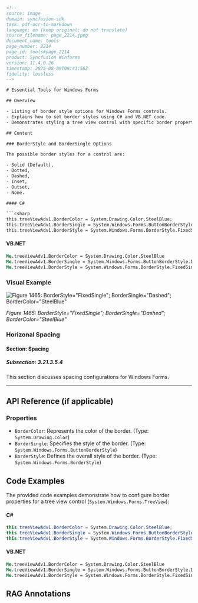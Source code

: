 ```html
<!--
source: image
domain: syncfusion-sdk
task: pdf-ocr-to-markdown
language: en (keep original; do not translate)
source_filename: page_2214.jpeg
document_name: tools
page_number: 2214
page_id: tools#page_2214
product: Syncfusion Winforms
version: 11.4.0.26
timestamp: 2025-08-09T09:41:56Z
fidelity: lossless
-->

# Essential Tools for Windows Forms

## Overview

- Listing of border style options for Windows Forms controls.
- Explains how to set border styles using C# and VB.NET code.
- Demonstrates styling a tree view control with specific border properties.

## Content

### BorderStyle and BorderSingle Options

The possible border styles for a control are:

- Solid (Default),
- Dotted,
- Dashed,
- Inset,
- Outset,
- None.

#### C#

```csharp
this.treeViewAdv1.BorderColor = System.Drawing.Color.SteelBlue;
this.treeViewAdv1.BorderSingle = System.Windows.Forms.ButtonBorderStyle.Dashed;
this.treeViewAdv1.BorderStyle = System.Windows.Forms.BorderStyle.FixedSingle;
```

#### VB.NET

```vb
Me.treeViewAdv1.BorderColor = System.Drawing.Color.SteelBlue
Me.treeViewAdv1.BorderSingle = System.Windows.Forms.ButtonBorderStyle.Dashed
Me.treeViewAdv1.BorderStyle = System.Windows.Forms.BorderStyle.FixedSingle
```

### Visual Example

![Figure 1465: BorderStyle="FixedSingle"; BorderSingle="Dashed"; BorderColor="SteelBlue"](https://via.placeholder.com/600x400?text=Figure+1465)

*Figure 1465: BorderStyle="FixedSingle"; BorderSingle="Dashed"; BorderColor="SteelBlue"*

### Horizonal Spacing

#### Section: Spacing

##### Subsection: 3.21.3.5.4

This section discusses spacing configurations for Windows Forms.

---

## API Reference (if applicable)

### Properties
- `BorderColor`: Represents the color of the border. (Type: `System.Drawing.Color`)
- `BorderSingle`: Specifies the style of the border. (Type: `System.Windows.Forms.ButtonBorderStyle`)
- `BorderStyle`: Defines the overall style of the border. (Type: `System.Windows.Forms.BorderStyle`)

## Code Examples

The provided code examples demonstrate how to configure border properties for a tree view control (`System.Windows.Forms.TreeView`):

#### C#

```csharp
this.treeViewAdv1.BorderColor = System.Drawing.Color.SteelBlue;
this.treeViewAdv1.BorderSingle = System.Windows.Forms.ButtonBorderStyle.Dashed;
this.treeViewAdv1.BorderStyle = System.Windows.Forms.BorderStyle.FixedSingle;
```

#### VB.NET

```vb
Me.treeViewAdv1.BorderColor = System.Drawing.Color.SteelBlue
Me.treeViewAdv1.BorderSingle = System.Windows.Forms.ButtonBorderStyle.Dashed
Me.treeViewAdv1.BorderStyle = System.Windows.Forms.BorderStyle.FixedSingle
```

## RAG Annotations

<!-- tags: [WinForms, BorderStyle, BorderSingle, BorderColor, C#, VB.NET] keywords: [BorderStyle, BorderSingle, BorderColor, TreeView, WinForms, .NET, C#, VB.NET] -->
```